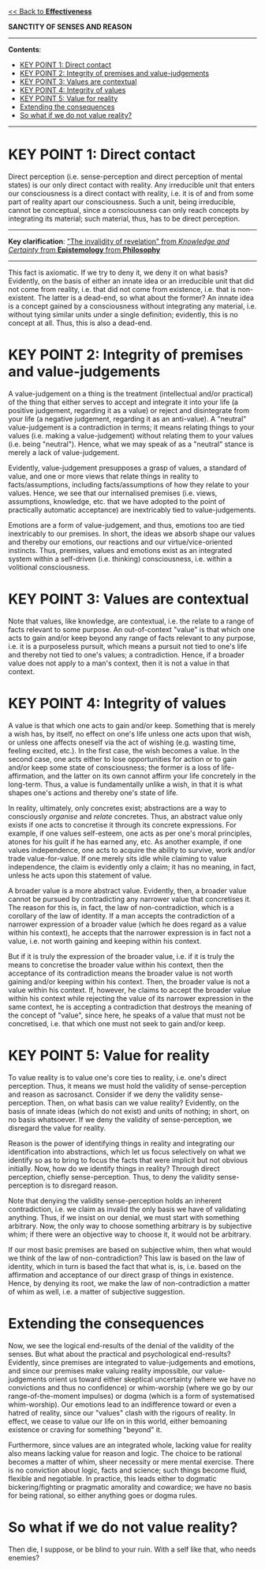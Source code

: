 [<< Back to **Effectiveness**](https://pranigopu.github.io/effectiveness)

**SANCTITY OF SENSES AND REASON**

---

**Contents**:

- [KEY POINT 1: Direct contact](#key-point-1-direct-contact)
- [KEY POINT 2: Integrity of premises and value-judgements](#key-point-2-integrity-of-premises-and-value-judgements)
- [KEY POINT 3: Values are contextual](#key-point-3-values-are-contextual)
- [KEY POINT 4: Integrity of values](#key-point-4-integrity-of-values)
- [KEY POINT 5: Value for reality](#key-point-5-value-for-reality)
- [Extending the consequences](#extending-the-consequences)
- [So what if we do not value reality?](#so-what-if-we-do-not-value-reality)

---

# KEY POINT 1: Direct contact
Direct perception (i.e. sense-perception and direct perception of mental states) is our only direct contact with reality. Any irreducible unit that enters our consciousness is a direct contact with reality, i.e. it is of and from some part of reality apart our consciousness. Such a unit, being irreducible, cannot be conceptual, since a consciousness can only reach concepts by integrating its material; such material, thus, has to be direct perception.

---

**Key clarification**: ["The invalidity of revelation" from _Knowledge and Certainty_ from **Epistemology** from **Philosophy**](https://pranigopu.github.io/philosophy/epistemology/knowledge-and-certainty.html#the-invalidity-of-revelation)

---

This fact is axiomatic. If we try to deny it, we deny it on what basis? Evidently, on the basis of either an innate idea or an irreducible unit that did not come from reality, i.e. that did not come from existence, i.e. that is non-existent. The latter is a dead-end, so what about the former? An innate idea is a concept gained by a consciousness without integrating any material, i.e. without tying similar units under a single definition; evidently, this is no concept at all. Thus, this is also a dead-end.

# KEY POINT 2: Integrity of premises and value-judgements
A value-judgement on a thing is the treatment (intellectual and/or practical) of the thing that either serves to accept and integrate it into your life (a positive judgement, regarding it as a value) or reject and disintegrate from your life (a negative judgement, regarding it as an anti-value). A "neutral" value-judgement is a contradiction in terms; it means relating things to your values (i.e. making a value-judgement) without relating them to your values (i.e. being "neutral"). Hence, what we may speak of as a "neutral" stance is merely a lack of value-judgement.

Evidently, value-judgement presupposes a grasp of values, a standard of value, and one or more views that relate things in reality to facts/assumptions, including facts/assumptions of how they relate to your values. Hence, we see that our internalised premises (i.e. views, assumptions, knowledge, etc. that we have adopted to the point of practically automatic acceptance) are inextricably tied to value-judgements.

Emotions are a form of value-judgement, and thus, emotions too are tied inextricably to our premises. In short, the ideas we absorb shape our values and thereby our emotions, our reactions and our virtue/vice-oriented instincts. Thus, premises, values and emotions exist as an integrated system within a self-driven (i.e. thinking) consciousness, i.e. within a volitional consciousness.

# KEY POINT 3: Values are contextual
Note that values, like knowledge, are contextual, i.e. the relate to a range of facts relevant to some purpose. An out-of-context "value" is that which one acts to gain and/or keep beyond any range of facts relevant to any purpose, i.e. it is a purposeless pursuit, which means a pursuit not tied to one's life and thereby not tied to one's values; a contradiction. Hence, if a broader value does not apply to a man's context, then it is not a value in that context.

# KEY POINT 4: Integrity of values
A value is that which one acts to gain and/or keep. Something that is merely a wish has, by itself, no effect on one's life unless one acts upon that wish, or unless one affects oneself via the act of wishing (e.g. wasting time, feeling excited, etc.). In the first case, the wish becomes a value. In the second case, one acts either to lose opportunities for action or to gain and/or keep some state of consciousness; the former is a loss of life-affirmation, and the latter on its own cannot affirm your life concretely in the long-term. Thus, a value is fundamentally unlike a wish, in that it is what shapes one's actions and thereby one's state of life.

In reality, ultimately, only concretes exist; abstractions are a way to consciously _organise_ and _relate_ concretes. Thus, an abstract value only exists if one acts to concretise it through its concrete expressions. For example, if one values self-esteem, one acts as per one's moral principles, atones for his guilt if he has earned any, etc. As another example, if one values independence, one acts to acquire the ability to survive, work and/or trade value-for-value. If one merely sits idle while claiming to value independence, the claim is evidently only a claim; it has no meaning, in fact, unless he acts upon this statement of value.

A broader value is a more abstract value. Evidently, then, a broader value cannot be pursued by contradicting any narrower value that concretises it. The reason for this is, in fact, the law of non-contradiction, which is a corollary of the law of identity. If a man accepts the contradiction of a narrower expression of a broader value (which he does regard as a value within his context), he accepts that the narrower expression is in fact not a value, i.e. not worth gaining and keeping within his context.

But if it is truly the expression of the broader value, i.e. if it is truly the means to concretise the broader value within his context, then the acceptance of its contradiction means the broader value is not worth gaining and/or keeping within his context. Then, the broader value is not a value within his context. If, however, he claims to accept the broader value within his context while rejecting the value of its narrower expression in the same context, he is accepting a contradiction that destroys the meaning of the concept of "value", since here, he speaks of a value that must not be concretised, i.e. that which one must not seek to gain and/or keep.

# KEY POINT 5: Value for reality
To value reality is to value one's core ties to reality, i.e. one's direct perception. Thus, it means we must hold the validity of sense-perception and reason as sacrosanct. Consider if we deny the validity sense-perception. Then, on what basis can we value reality? Evidently, on the basis of innate ideas (which do not exist) and units of nothing; in short, on no basis whatsoever. If we deny the validity of sense-perception, we disregard the value for reality.

Reason is the power of identifying things in reality and integrating our identification into abstractions, which let us focus selectively on what we identify so as to bring to focus the facts that were implicit but not obvious initially. Now, how do we identify things in reality? Through direct perception, chiefly sense-perception. Thus, to deny the validity sense-perception is to disregard reason.

Note that denying the validity sense-perception holds an inherent contradiction, i.e. we claim as invalid the only basis we have of validating anything. Thus, if we insist on our denial, we must start with something arbitrary. Now, the only way to choose something arbitrary is by subjective whim; if there were an objective way to choose it, it would not be arbitrary.

If our most basic premises are based on subjective whim, then what would we think of the law of non-contradiction? This law is based on the law of identity, which in turn is based the fact that what is, is, i.e. based on the affirmation and acceptance of our direct grasp of things in existence. Hence, by denying its root, we make the law of non-contradiction a matter of whim as well, i.e. a matter of subjective suggestion.

# Extending the consequences
Now, we see the logical end-results of the denial of the validity of the senses. But what about the practical and psychological end-results? Evidently, since premises are integrated to value-judgements and emotions, and since our premises make valuing reality impossible, our value-judgements orient us toward either skeptical uncertainty (where we have no convictions and thus no confidence) or whim-worship (where we go by our range-of-the-moment impulses) or dogma (which is a form of systematised whim-worship). Our emotions lead to an indifference toward or even a hatred of reality, since our "values" clash with the rigours of reality. In effect, we cease to value our life on in this world, either bemoaning existence or craving for something "beyond" it.

Furthermore, since values are an integrated whole, lacking value for reality also means lacking value for reason and logic. The choice to be rational becomes a matter of whim, sheer necessity or mere mental exercise. There is no conviction about logic, facts and science; such things become fluid, flexible and negotiable. In practice, this leads either to dogmatic bickering/fighting or pragmatic amorality and cowardice; we have no basis for being rational, so either anything goes or dogma rules.

# So what if we do not value reality?
Then die, I suppose, or be blind to your ruin. With a self like that, who needs enemies?